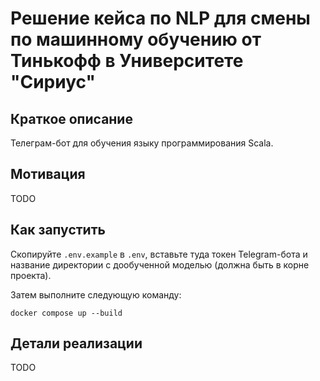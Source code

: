 # Решение кейса по NLP для смены по машинному обучению от Тинькофф в Университете "Сириус"
## Краткое описание
Телеграм-бот для обучения языку программирования Scala.

## Мотивация
TODO

## Как запустить
Скопируйте `.env.example` в `.env`, вставьте туда токен Telegram-бота и название директории с дообученной моделью (должна быть в корне проекта).

Затем выполните следующую команду:
```shell
docker compose up --build
```

## Детали реализации
TODO